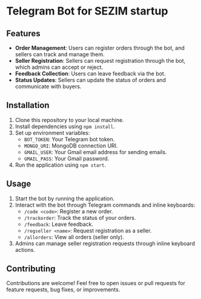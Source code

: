 # Telegram Bot for SEZIM startup

## Features

- **Order Management**: Users can register orders through the bot, and sellers can track and manage them.
- **Seller Registration**: Sellers can request registration through the bot, which admins can accept or reject.
- **Feedback Collection**: Users can leave feedback via the bot.
- **Status Updates**: Sellers can update the status of orders and communicate with buyers.

## Installation

1. Clone this repository to your local machine.
2. Install dependencies using `npm install`.
3. Set up environment variables:
   - `BOT_TOKEN`: Your Telegram bot token.
   - `MONGO_URI`: MongoDB connection URI.
   - `GMAIL_USER`: Your Gmail email address for sending emails.
   - `GMAIL_PASS`: Your Gmail password.
4. Run the application using `npm start`.

## Usage

1. Start the bot by running the application.
2. Interact with the bot through Telegram commands and inline keyboards:
   - `/code <code>`: Register a new order.
   - `/trackorder`: Track the status of your orders.
   - `/feedback`: Leave feedback.
   - `/regseller <name>`: Request registration as a seller.
   - `/allorders`: View all orders (seller only).
3. Admins can manage seller registration requests through inline keyboard actions.

## Contributing

Contributions are welcome! Feel free to open issues or pull requests for feature requests, bug fixes, or improvements.
